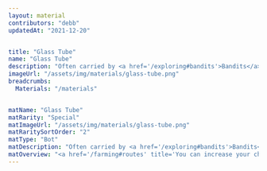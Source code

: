 ```yaml
---
layout: material
contributors: "debb"
updatedAt: "2021-12-20"


title: "Glass Tube"
name: "Glass Tube"
description: "Often carried by <a href='/exploring#bandits'>Bandits</a> - <a href='/farming#routes' title='You can increase your chances of finding this material by grinding the right routes'>Farmable</a> - "
imageUrl: "/assets/img/materials/glass-tube.png"
breadcrumbs:
  Materials: "/materials"


matName: "Glass Tube"
matRarity: "Special"
matImageUrl: "/assets/img/materials/glass-tube.png"
matRaritySortOrder: "2"
matType: "Bot"
matDescription: "Often carried by <a href='/exploring#bandits'>Bandits</a>"
matOverview: "<a href='/farming#routes' title='You can increase your chances of finding this material by grinding the right routes'>Farmable</a> - "
---
```



